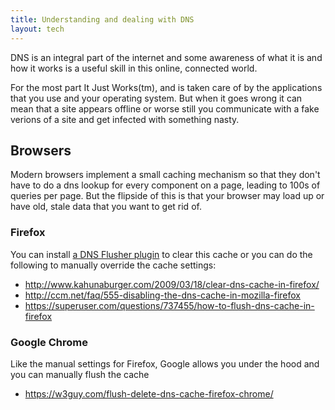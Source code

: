 ```yaml
---
title: Understanding and dealing with DNS
layout: tech
---
```

DNS is an integral part of the internet and some awareness of what it is and how it works is a useful skill in this online, connected world.

For the most part It Just Works(tm), and is taken care of by the applications that you use and your operating system. But when it goes wrong it can mean that a site appears offline or worse still you communicate with a fake verions of a site and get infected with something nasty.

## Browsers

Modern browsers implement a small caching mechanism so that they don't have to do a dns lookup for every component on a page, leading to 100s of queries per page. But the flipside of this is that your browser may load up or have old, stale data that you want to get rid of.

### Firefox

You can install [a DNS Flusher plugin](https://addons.mozilla.org/en-us/firefox/addon/dns-flusher/) to clear this cache or you can do the following to manually override the cache settings:

* <http://www.kahunaburger.com/2009/03/18/clear-dns-cache-in-firefox/>
* <http://ccm.net/faq/555-disabling-the-dns-cache-in-mozilla-firefox>
* <https://superuser.com/questions/737455/how-to-flush-dns-cache-in-firefox>

### Google Chrome

Like the manual settings for Firefox, Google allows you under the hood and you can manually flush the cache

* <https://w3guy.com/flush-delete-dns-cache-firefox-chrome/>
